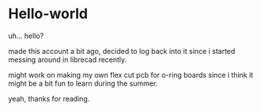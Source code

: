 # Hello-world

uh... hello?

made this account a bit ago, decided to log back into it since i started messing around in librecad recently.

might work on making my own flex cut pcb for o-ring boards since i think it might be a bit fun to learn during the summer.

yeah, thanks for reading. 
